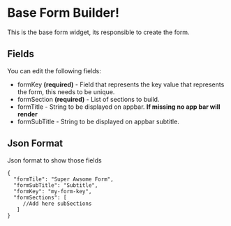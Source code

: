 # Base Form Builder!

This is the base form widget, its responsible to create the form.

## Fields

You can edit the following fields:

- formKey **(required)** - Field that represents the key value that represents the form, this needs to be unique.
- formSection **(required)** - List of sections to build.
- formTitle - String to be displayed on appbar. **If missing no app bar will render**
- formSubTitle - String to be displayed on appbar subtitle.

## Json Format

Json format to show those fields

    {
      "formTile": "Super Awsome Form",
      "formSubTitle": "Subtitle",
      "formKey": "my-form-key",
      "formSections": [
         //Add here subSections
       ]
    }
